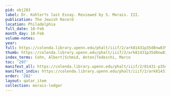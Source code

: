 ```yaml
---
pid: obj283
label: Dr. Kohler?s last Essay. Reviewed by S. Morais. III.
publication: The Jewish Record
location: Philadelphia
full_date: 18-Feb
month_day: 18-Feb
volume-notes:
year:
full: https://colenda.library.upenn.edu/phalt/iiif/2/ark81431p35d8nw83%2FSHA256E-s8599574--9f1c48c60aa876c5e2305e0386247ee52a48bf5903bb8ae95fd5ce28166190d3.jpeg/full/3500,/0/default.jpg
thumb: https://colenda.library.upenn.edu/phalt/iiif/2/ark81431p35d8nw83%2FSHA256E-s8599574--9f1c48c60aa876c5e2305e0386247ee52a48bf5903bb8ae95fd5ce28166190d3.jpeg/full/!200,200/0/default.jpg
index_terms: Cohn, Albert|Schmid, Anton|Tedeschi, Marco
toc: '297'
manifest_all: https://colenda.library.upenn.edu/phalt/iiif/2/81431-p35d8nw83/manifest
manifest_indiv: https://colenda.library.upenn.edu/phalt/iiif/2/ark81431p35d8nw83%2FSHA256E-s8599574--9f1c48c60aa876c5e2305e0386247ee52a48bf5903bb8ae95fd5ce28166190d3.jpeg
order: '282'
layout: qatar_item
collection: morais-ledger
---
```

